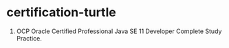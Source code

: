 # certification-turtle
1. OCP Oracle Certified Professional Java SE 11 Developer Complete Study Practice.

